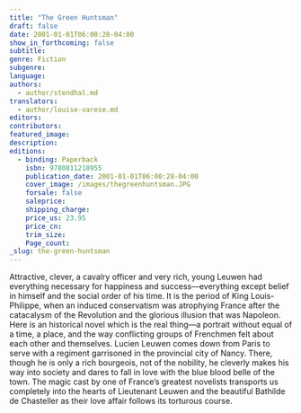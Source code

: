 ```yaml
---
title: "The Green Huntsman"
draft: false
date: 2001-01-01T06:00:28-04:00
show_in_forthcoming: false
subtitle:
genre: Fiction
subgenre:
language:
authors:
  - author/stendhal.md
translators:
  - author/louise-varese.md
editors:
contributors:
featured_image:
description:
editions:
  - binding: Paperback
    isbn: 9780811218955
    publication_date: 2001-01-01T06:00:28-04:00
    cover_image: /images/thegreenhuntsman.JPG
    forsale: false
    saleprice:
    shipping_charge:
    price_us: 23.95
    price_cn:
    trim_size:
    Page_count:
_slug: the-green-huntsman
---
```


Attractive, clever, a cavalry officer and very rich, young Leuwen had everything necessary for happiness and success––everything except belief in himself and the social order of his time. It is the period of King Louis-Philippe, when an induced conservatism was atrophying France after the catacalysm of the Revolution and the glorious illusion that was Napoleon. Here is an historical novel which is the real thing––a portrait without equal of a time, a place, and the way conflicting groups of Frenchmen felt about each other and themselves. Lucien Leuwen comes down from Paris to serve with a regiment garrisoned in the provincial city of Nancy. There, though he is only a rich bourgeois, not of the nobility, he cleverly makes his way into society and dares to fall in love with the blue blood belle of the town. The magic cast by one of France’s greatest novelists transports us completely into the hearts of Lieutenant Leuwen and the beautiful Bathilde de Chasteller as their love affair follows its torturous course.

